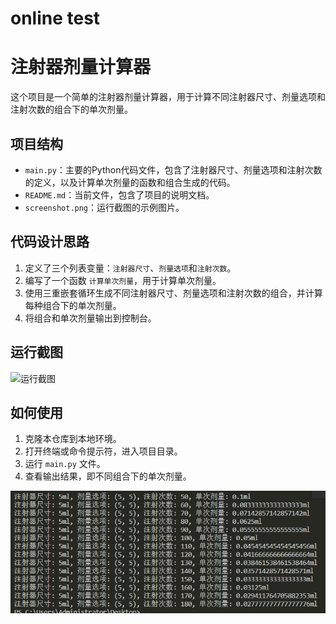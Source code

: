 # online test
# 注射器剂量计算器

这个项目是一个简单的注射器剂量计算器，用于计算不同注射器尺寸、剂量选项和注射次数的组合下的单次剂量。

## 项目结构

- `main.py`：主要的Python代码文件，包含了注射器尺寸、剂量选项和注射次数的定义，以及计算单次剂量的函数和组合生成的代码。
- `README.md`：当前文件，包含了项目的说明文档。
- `screenshot.png`：运行截图的示例图片。

## 代码设计思路

1. 定义了三个列表变量：`注射器尺寸`、`剂量选项`和`注射次数`。
2. 编写了一个函数 `计算单次剂量`，用于计算单次剂量。
3. 使用三重嵌套循环生成不同注射器尺寸、剂量选项和注射次数的组合，并计算每种组合下的单次剂量。
4. 将组合和单次剂量输出到控制台。

## 运行截图

![运行截图](screenshot.png)

## 如何使用

1. 克隆本仓库到本地环境。
2. 打开终端或命令提示符，进入项目目录。
3. 运行 `main.py` 文件。
4. 查看输出结果，即不同组合下的单次剂量。


![avatar](./test.png)

